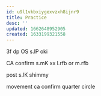 ```yaml
---
id: u9l1vkbxiygexvzxh8ijnr9
title: Practice
desc: ''
updated: 1662648952905
created: 1633199321558
---
```

3f dp OS s.lP oki

CA confirm s.mK xx l.rfb
	or m.rfb

post s.lK shimmy

movement
	ca confirm
		quarter circle
